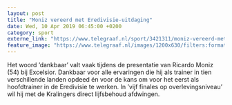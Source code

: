 ```yaml
---
layout: post
title: "Moniz vereerd met Eredivisie-uitdaging"
date: Wed, 10 Apr 2019 06:45:00 +0200
category: sport
externe_link: "https://www.telegraaf.nl/sport/3421311/moniz-vereerd-met-eredivisie-uitdaging"
feature_image: "https://www.telegraaf.nl/images/1200x630/filters:format(jpeg):quality(80)/cdn-kiosk-api.telegraaf.nl/f053dd6a-5b19-11e9-966f-0217670beecd.jpg"
---
```


<p class="intro">Het woord ’dankbaar’ valt vaak tijdens de presentatie van Ricardo Moniz (54) bij Excelsior. Dankbaar voor alle ervaringen die hij als trainer in tien verschillende landen opdeed én voor de kans om voor het eerst als hoofdtrainer in de Eredivisie te werken. In ’vijf finales op overlevingsniveau’ wil hij met de Kralingers direct lijfsbehoud afdwingen.</p>
